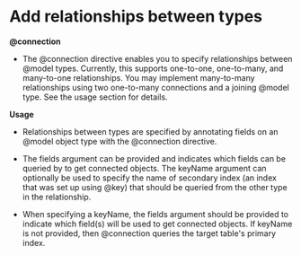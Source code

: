 # Add relationships between types
**@connection**

- The @connection directive enables you to specify relationships between @model types. Currently, this supports one-to-one, one-to-many, and many-to-one relationships. You may implement many-to-many relationships using two one-to-many connections and a joining @model type. See the usage section for details.

**Usage**

- Relationships between types are specified by annotating fields on an @model object type with the @connection directive.

- The fields argument can be provided and indicates which fields can be queried by to get connected objects. The keyName argument can optionally be used to specify the name of secondary index (an index that was set up using @key) that should be queried from the other type in the relationship.

- When specifying a keyName, the fields argument should be provided to indicate which field(s) will be used to get connected objects. If keyName is not provided, then @connection queries the target table's primary index.